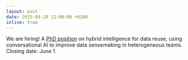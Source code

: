 ```yaml
---
layout: post
date: 2025-04-28 12:00:00 +0100
inline: true
---
```


We are hiring! A [PhD position](https://werkenbij.uva.nl/en/vacancies/phd-position-in-hybrid-intelligence-for-data-reuse-netherlands-14013) on hybrid intelligence for data reuse, using conversational AI to improve data sensemaking in heterogeneous teams. Closing date: June 1.